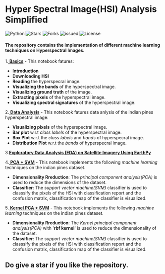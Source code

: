 # Hyper Spectral Image(HSI) Analysis Simplified
  ![Python](https://img.shields.io/badge/Python-3.6-green.svg)
  ![Stars](https://img.shields.io/github/stars/syamkakarla98/Hyper-Spectral-Image-Analysis-Simplified)
  ![Forks]( https://img.shields.io/github/forks/syamkakarla98/Hyper-Spectral-Image-Analysis-Simplified)
  ![issued](https://img.shields.io/github/issues/syamkakarla98/Hyper-Spectral-Image-Analysis-Simplified)
  ![License](https://img.shields.io/github/license/syamkakarla98/Hyperspectral_Image_Analysis_Simplified)
  <!-- [![Downloads](https://img.shields.io/github/downloads/syamkakarla98/Hyperspectral_Image_Analysis_Simplified/total.svg)](https://github.com/syamkakarla98/Hyperspectral_Image_Analysis_Simplified)
-->
  
#### The repository contains the implementation of different machine learning techniques on Hyperspectral Images.

1.[ **Basics**](https://github.com/syamkakarla98/Hyperspectral_Image_Analysis_Simplified/blob/master/Basics.ipynb) - This notebook fatures:
  * **Introduction**
  * **Downloading HSI**
  * **Reading** the hyperspecral image.
  * **Visualizing the bands** of the hyperspectral image.
  * **Visualizing ground truth** of the image.
  * **Extracting pixels** of the hyperspectral image.
  * **Visualizing spectral signatures** of the hyperspectral image.


2.[ **Data Analysis**](https://github.com/syamkakarla98/Hyperspectral_Image_Analysis_Simplified/blob/master/Data%20Analysis.ipynb) - This notebook fatures data anlysis of the indian pines hyperspectral image:
  * **Visualizing pixels** of the hyperspectral image.
  * **Bar plot** w.r.t _class labels_ of the hyperspectral image.
  * **Box Plot** w.r.t the _class labels_ and _bands_ of hyperspecral image.
  * **Distribution Plot** w.r.t the _bands_ of hyperspecral image.

3.[**Exploratory Data Analysis (EDA) on Satellite Imagery Using EarthPy**](https://towardsdatascience.com/exploratory-data-analysis-eda-on-satellite-imagery-using-earthpy-c0e186fe4293)

4.[ **PCA + SVM**](https://github.com/syamkakarla98/Hyperspectral_Image_Analysis_Simplified/blob/master/PCA%2BSVM.ipynb) - This notebook implements the following _machine learning_ techniques on the indian pines dataset.
  * **Dimensionality Rreduction**: The _principal component analysis(PCA)_ is used to reduce the dimensions of the dataset.
  * **Classifier**: The _support vector machine(SVM)_ classifier is used to classsify the pixels of the HSI with classification report and the confusion matrix, classification map of the classifier is visualized.
  
 5.[ **Kernel PCA + SVM**](https://github.com/syamkakarla98/Hyperspectral_Image_Analysis_Simplified/blob/master/kernel%20PCA%2BSVM.ipynb)  - This notebook implements the following _machine learning_ techniques on the indian pines dataset.
  * **Dimensionality Rreduction**: The _Kernel principal component analysis(PCA)_  with '**rbf kernel**' is used to reduce the dimensionality of the dataset.
  * **Classifier**: The _support vector machine(SVM)_ classifier is used to classsify the pixels of the HSI with classification report and the confusion matrix, classification map of the classifier is visualized.



## Do give a star if you like the repository.
